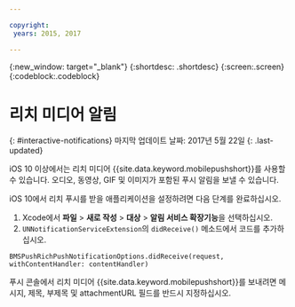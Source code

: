 ```yaml
---

copyright:
 years: 2015, 2017

---
```


{:new_window: target="_blank"}
{:shortdesc: .shortdesc}
{:screen:.screen}
{:codeblock:.codeblock}

# 리치 미디어 알림
{: #interactive-notifications}
마지막 업데이트 날짜: 2017년 5월 22일
{: .last-updated}


iOS 10 이상에서는 리치 미디어 {{site.data.keyword.mobilepushshort}}를 사용할 수 있습니다. 오디오, 동영상, GIF 및 이미지가 포함된 푸시 알림을 보낼 수 있습니다. 

iOS 10에서 리치 푸시를 받을 애플리케이션을 설정하려면 다음 단계를 완료하십시오.  

1. Xcode에서 **파일** > **새로 작성** > **대상** > **알림 서비스 확장기능**을 선택하십시오.
2. `UNNotificationServiceExtension`의 `didReceive()` 메소드에서 코드를 추가하십시오.
```
BMSPushRichPushNotificationOptions.didReceive(request, withContentHandler: contentHandler)
```
	
푸시 콘솔에서 리치 미디어 {{site.data.keyword.mobilepushshort}}를 보내려면 메시지, 제목, 부제목 및 attachmentURL 필드를 반드시 지정하십시오.
